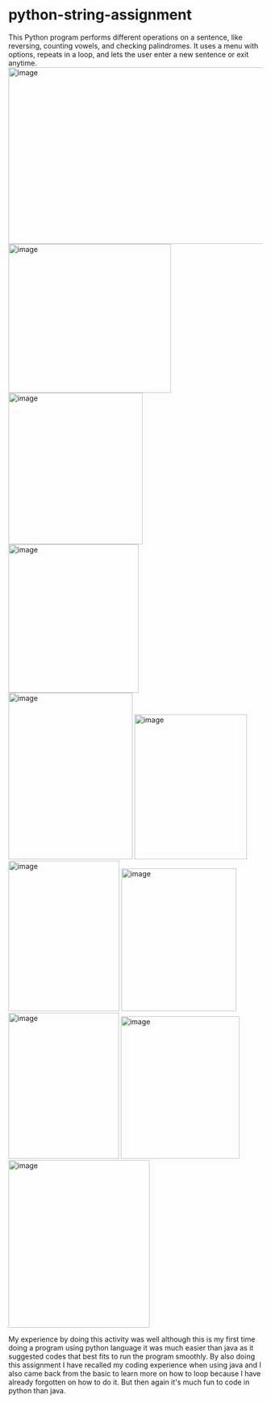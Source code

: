 # python-string-assignment
This Python program performs different operations on a sentence, like reversing, counting vowels, and checking palindromes. It uses a menu with options, repeats in a loop, and lets the user enter a new sentence or exit anytime.
<img width="906" height="350" alt="image" src="https://github.com/user-attachments/assets/36e0f35c-605c-4415-a0f6-a902d9274a53" />
<img width="322" height="295" alt="image" src="https://github.com/user-attachments/assets/947557af-a448-4997-a44e-3e4f5b856fb5" />
<img width="266" height="300" alt="image" src="https://github.com/user-attachments/assets/7f20d22c-f9bb-4428-85ea-ea180db38796" />
<img width="258" height="294" alt="image" src="https://github.com/user-attachments/assets/87b2ffbc-08a3-4683-a44c-1377ec680ca1" />
<img width="246" height="330" alt="image" src="https://github.com/user-attachments/assets/8d7ee575-fdc6-48fc-9a11-046e5ca16984" />
<img width="223" height="287" alt="image" src="https://github.com/user-attachments/assets/5ce50762-dd57-4c63-b5c9-671cb4114ee6" />
<img width="220" height="298" alt="image" src="https://github.com/user-attachments/assets/bf3deef2-a709-40bc-8e66-aa1008342249" />
<img width="228" height="283" alt="image" src="https://github.com/user-attachments/assets/9088064c-c86e-42e2-91f7-b910493b9e3b" />
<img width="219" height="289" alt="image" src="https://github.com/user-attachments/assets/799de88e-2cdf-4f76-98f7-a13ff272d44c" />
<img width="235" height="282" alt="image" src="https://github.com/user-attachments/assets/a932ce36-2636-416a-8e01-601d028abdd0" />
<img width="280" height="332" alt="image" src="https://github.com/user-attachments/assets/60afc08f-7300-4b05-b934-3ce5a058ea84" />



My experience by doing this activity was well although this is my first time doing a program using python language it was much easier than java as it suggested codes that best fits to run the program smoothly. By also doing this assignment I have recalled my coding experience when using java and I also came back from the basic to learn more on how to loop because I have already forgotten on how to do it. But then again it's much fun to code in python than java.


